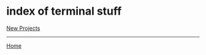 # index of terminal stuff

[New Projects](https://ch3ck3rs.github.io/knowledge_base/Django/new_project.html)

---
[Home](https://ch3ck3rs.github.io/knowledge_base)
